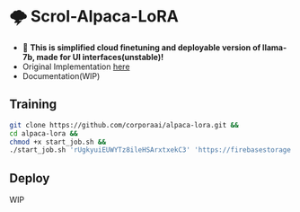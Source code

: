 # 🌩️ Scrol-Alpaca-LoRA

- 🤗 **This is simplified cloud finetuning and deployable version of llama-7b, made for UI interfaces(unstable)!**
- Original Implementation [here](https://github.com/tloen/alpaca-lora)
- Documentation(WIP)

## Training

```bash
git clone https://github.com/corporaai/alpaca-lora.git &&
cd alpaca-lora &&
chmod +x start_job.sh &&
./start_job.sh 'rUgkyuiEUWYTz8ileHSArxtxekC3' 'https://firebasestorage.googleapis.com/v0/b/pdf-analysis-saas.appspot.com/o/Other%2Fdataset.json?alt=media&token=28abd658-a308-4050-b631-54bab9b63a6b' scroltest
```

## Deploy

WIP

